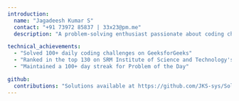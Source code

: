 ```yaml
---
introduction:
  name: "Jagadeesh Kumar S"
  contact: "+91 73972 85837 | 33x23@pm.me"
  description: "A problem-solving enthusiast passionate about coding challenges."

technical_achievements:
  - "Solved 100+ daily coding challenges on GeeksforGeeks"
  - "Ranked in the top 130 on SRM Institute of Science and Technology's GeeksforGeeks leaderboard"
  - "Maintained a 100+ day streak for Problem of the Day"

github:
  contributions: "Solutions available at https://github.com/JKS-sys/Solution-To-Problem-Of-The-Day-at-geeksforgeeks.org"
---
```

